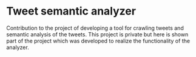 # Tweet semantic analyzer
Contribution to the project of developing a tool for crawling tweets and semantic analysis of the tweets. This project is private but here is shown part of the project which was developed to realize the functionality of the analyzer.
